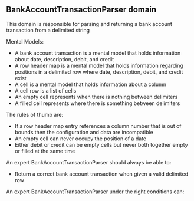 ## BankAccountTransactionParser domain

This domain is responsible for parsing and returning a bank account transaction from a delimited string

Mental Models:

- A bank account transaction is a mental model that holds information about date, description, debit, and credit
- A row header map is a mental model that holds information regarding positions in a delimited row where date, description, debit, and credit exist
- A cell is a mental model that holds information about a column
- A cell row is a list of cells
- An empty cell represents when there is nothing between delimiters
- A filled cell represents where there is something between delimiters

The rules of thumb are:

- If a row header map entry references a column number that is out of bounds then the configuration and data are incompatible
- An empty cell can never occupy the position of a date
- Either debit or credit can be empty cells but never both together empty or filled at the same time

An expert BankAccountTransactionParser should always be able to:

- Return a correct bank account transaction when given a valid delimited row

An expert BankAccountTransactionParser under the right conditions can:
